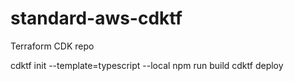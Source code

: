 # standard-aws-cdktf
Terraform CDK repo

cdktf init --template=typescript --local
npm run build
cdktf deploy
